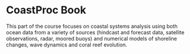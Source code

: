 # CoastProc Book


This part of the course focuses on coastal systems analysis using both ocean data from a variety of sources
(hindcast and forecast data, satellite observations, radar, moored buoys) and numerical models of shoreline changes,
wave dynamics and coral reef evolution.
